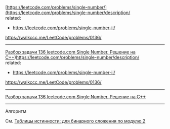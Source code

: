 [https://leetcode.com/problems/single-number/](https://leetcode.com/problems/single-number/description/  
related:  
- https://leetcode.com/problems/single-number-ii/

https://walkccc.me/LeetCode/problems/0136/

_____

[Разбор задачи 136 leetcode.com Single Number. Решение на C++](https://www.youtube.com/watch?v=ZCmUnoLmL-0))https://leetcode.com/problems/single-number/description/  
related:  
- https://leetcode.com/problems/single-number-ii/

https://walkccc.me/LeetCode/problems/0136/

_____

[Разбор задачи 136 leetcode.com Single Number. Решение на C++](https://www.youtube.com/watch?v=ZCmUnoLmL-0)

____

Алгоритм

См. 
[Таблицы истинности: для бинарного сложения по модулю 2](https://ru.wikipedia.org/wiki/%D0%98%D1%81%D0%BA%D0%BB%D1%8E%D1%87%D0%B0%D1%8E%D1%89%D0%B5%D0%B5_%C2%AB%D0%B8%D0%BB%D0%B8%C2%BB)
